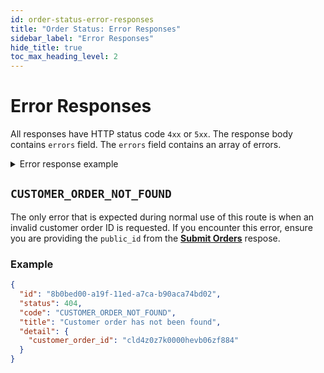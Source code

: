 ```yaml
---
id: order-status-error-responses
title: "Order Status: Error Responses"
sidebar_label: "Error Responses"
hide_title: true
toc_max_heading_level: 2
---
```


# Error Responses

All responses have HTTP status code `4xx` or `5xx`. The response body contains `errors` field.
The `errors` field contains an array of errors.

<details>
  <summary>Error response example</summary>
  <div>

```json
{
  "errors": [
    {
      "id": "8b0bed00-a19f-11ed-a7ca-b90aca74bd02",
      "status": 404,
      "code": "CUSTOMER_ORDER_NOT_FOUND",
      "title": "Customer order has not been found",
      "detail": {
        "customer_order_id": "cld4z0z7k0000hevb06zf884"
      }
    }
  ]
}
```

  </div>
</details>

## `CUSTOMER_ORDER_NOT_FOUND`

The only error that is expected during normal use of this route is when an invalid customer order ID is requested. If you encounter this error, ensure you are providing the `public_id` from the **[Submit Orders](./submit-orders.api.mdx)** respose.

### Example

```json
{
  "id": "8b0bed00-a19f-11ed-a7ca-b90aca74bd02",
  "status": 404,
  "code": "CUSTOMER_ORDER_NOT_FOUND",
  "title": "Customer order has not been found",
  "detail": {
    "customer_order_id": "cld4z0z7k0000hevb06zf884"
  }
}
```
